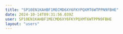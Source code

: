 ```yaml
---
title: "SP10EN1KAHBF1MECMD6XY6FKYPQXMT6WTPPN9FBHE"
date: 2024-10-14T09:31:56.039Z
user: SP10EN1KAHBF1MECMD6XY6FKYPQXMT6WTPPN9FBHE
layout: "users"
---
```

    